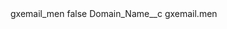 <?xml version="1.0" encoding="UTF-8"?>
<CustomMetadata xmlns="http://soap.sforce.com/2006/04/metadata" xmlns:xsi="http://www.w3.org/2001/XMLSchema-instance" xmlns:xsd="http://www.w3.org/2001/XMLSchema">
    <label>gxemail_men</label>
    <protected>false</protected>
    <values>
        <field>Domain_Name__c</field>
        <value xsi:type="xsd:string">gxemail.men</value>
    </values>
</CustomMetadata>
